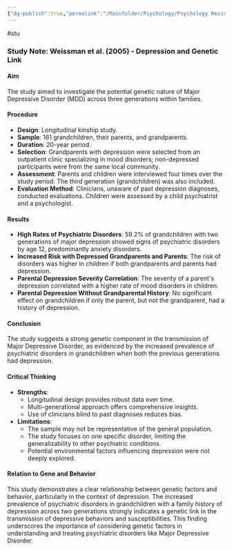 ```yaml
---
{"dg-publish":true,"permalink":"/Mainfolder/Psychology/Psychology Revision/Study/Weissman et al (2005)/"}
---
```


#stu 
### Study Note: Weissman et al. (2005) - Depression and Genetic Link

#### Aim
The study aimed to investigate the potential genetic nature of Major Depressive Disorder (MDD) across three generations within families.

#### Procedure
- **Design**: Longitudinal kinship study.
- **Sample**: 161 grandchildren, their parents, and grandparents.
- **Duration**: 20-year period.
- **Selection**: Grandparents with depression were selected from an outpatient clinic specializing in mood disorders; non-depressed participants were from the same local community.
- **Assessment**: Parents and children were interviewed four times over the study period. The third generation (grandchildren) was also included.
- **Evaluation Method**: Clinicians, unaware of past depression diagnoses, conducted evaluations. Children were assessed by a child psychiatrist and a psychologist.

#### Results
- **High Rates of Psychiatric Disorders**: 59.2% of grandchildren with two generations of major depression showed signs of psychiatric disorders by age 12, predominantly anxiety disorders.
- **Increased Risk with Depressed Grandparents and Parents**: The risk of disorders was higher in children if both grandparents and parents had depression.
- **Parental Depression Severity Correlation**: The severity of a parent's depression correlated with a higher rate of mood disorders in children.
- **Parental Depression Without Grandparental History**: No significant effect on grandchildren if only the parent, but not the grandparent, had a history of depression.

#### Conclusion
The study suggests a strong genetic component in the transmission of Major Depressive Disorder, as evidenced by the increased prevalence of psychiatric disorders in grandchildren when both the previous generations had depression.

#### Critical Thinking
- **Strengths**:
  - Longitudinal design provides robust data over time.
  - Multi-generational approach offers comprehensive insights.
  - Use of clinicians blind to past diagnoses reduces bias.
- **Limitations**:
  - The sample may not be representative of the general population.
  - The study focuses on one specific disorder, limiting the generalizability to other psychiatric conditions.
  - Potential environmental factors influencing depression were not deeply explored.

#### Relation to Gene and Behavior
This study demonstrates a clear relationship between genetic factors and behavior, particularly in the context of depression. The increased prevalence of psychiatric disorders in grandchildren with a family history of depression across two generations strongly indicates a genetic link in the transmission of depressive behaviors and susceptibilities. This finding underscores the importance of considering genetic factors in understanding and treating psychiatric disorders like Major Depressive Disorder.